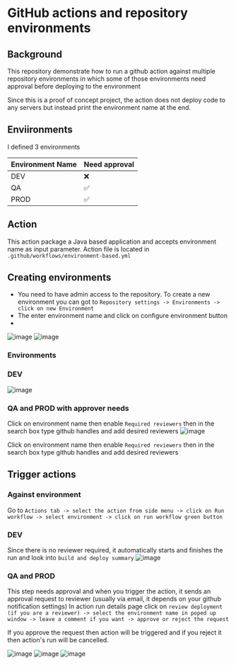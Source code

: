 # GitHub actions and repository environments

## Background
This repository demonstrate how to run a github action against multiple repository environments in which some of those environments need approval before deploying to the environment

Since this is a proof of concept project, the action does not deploy code to any servers but instead print the environment name at the end.

## Enviironments
I defined 3 environments 

| Environment Name | Need approval |
| -- | -- |
| DEV | ❌ |
| QA | ✅ |
| PROD | ✅ |


## Action
This action package a Java based application and accepts environment name as input parameter. Action file is located in `.github/workflows/environment-based.yml`

## Creating environments

- You need to have admin access to the repository. To create a new environment you can got to `Repository settings -> Environments -> click on new Environment`
- The enter environment name and click on configure environment button
- 

![image](https://user-images.githubusercontent.com/90400593/188016214-d8c23159-907c-424b-b3ba-7644bae2570b.png)
![image](https://user-images.githubusercontent.com/90400593/188016337-7005314c-6bdf-49c2-a926-d9ed936b53fe.png)

### Environments

### DEV
![image](https://user-images.githubusercontent.com/90400593/188016685-e33057f1-d1c0-4107-8a37-42de44473ce7.png)
### QA and PROD with approver needs
Click on environment name then enable `Required reviewers` then in the search box type github handles and add desired reviewers
![image](https://user-images.githubusercontent.com/90400593/188016975-a8d1feac-2c2c-4968-8d7f-6083b4f343e1.png)

Click on environment name then enable `Required reviewers` then in the search box type github handles and add desired reviewers

## Trigger actions

### Against environment
Go to `Actions tab -> select the action from side menu -> click on Run workflow -> select environment -> click on run workflow green button`

### DEV
Since there is no reviewer required, it automatically starts and finishes the run and look into `build and deploy summary`
![image](https://user-images.githubusercontent.com/90400593/188017846-4b2e5bc7-fb5c-477e-abc8-e6f8c98fbce9.png)

### QA and PROD
This step needs approval and when you trigger the action, it sends an approval request to reviewer (usually via email, it depends on your github notification settings)
In action run details page click on `review deployment (if you are a reviewer) -> select the environment name in poped up window -> leave a comment if you want -> approve or reject the request`

If you approve the request then action will be triggered and if you reject it then action's run will be cancelled.

![image](https://user-images.githubusercontent.com/90400593/188018132-ff51b47c-54cd-49a7-af5f-696d2de4d433.png)
![image](https://user-images.githubusercontent.com/90400593/188018157-e7609f4f-bd81-4085-85d5-76e4ea530625.png)
![image](https://user-images.githubusercontent.com/90400593/188018353-ddc6fdf3-16b8-422e-8586-2350e528a155.png)



